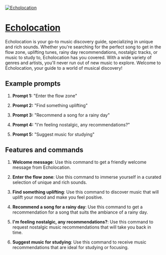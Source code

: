 [![Echolocation](https://files.oaiusercontent.com/file-ibfWhYH4iiIymMkE3AdEKcor?se=2123-10-17T18%3A25%3A23Z&sp=r&sv=2021-08-06&sr=b&rscc=max-age%3D31536000%2C%20immutable&rscd=attachment%3B%20filename%3De94c30d0-b058-4e03-ae41-ed815837c88d.png&sig=e/n7QkkzhuNczhRkPLpII6lHWi2Cauv1jr743FKX3ZI%3D)](https://chat.openai.com/g/g-Um51Akg9r-echolocation)

# [Echolocation](https://chat.openai.com/g/g-Um51Akg9r-echolocation)

Echolocation is your go-to music discovery guide, specializing in unique and rich sounds. Whether you're searching for the perfect song to get in the flow zone, uplifting tunes, rainy day recommendations, nostalgic tracks, or music to study to, Echolocation has you covered. With a wide variety of genres and artists, you'll never run out of new music to explore. Welcome to Echolocation, your guide to a world of musical discovery!

## Example prompts

1. **Prompt 1:** "Enter the flow zone"

2. **Prompt 2:** "Find something uplifting"

3. **Prompt 3:** "Recommend a song for a rainy day"

4. **Prompt 4:** "I'm feeling nostalgic, any recommendations?"

5. **Prompt 5:** "Suggest music for studying"

## Features and commands

1. **Welcome message**: Use this command to get a friendly welcome message from Echolocation.

2. **Enter the flow zone**: Use this command to immerse yourself in a curated selection of unique and rich sounds.

3. **Find something uplifting**: Use this command to discover music that will uplift your mood and make you feel positive.

4. **Recommend a song for a rainy day**: Use this command to get a recommendation for a song that suits the ambiance of a rainy day.

5. **I'm feeling nostalgic, any recommendations?**: Use this command to request nostalgic music recommendations that will take you back in time.

6. **Suggest music for studying**: Use this command to receive music recommendations that are ideal for studying or focusing.